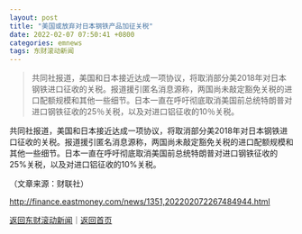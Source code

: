 ```yaml
---
layout: post
title: "美国或放弃对日本钢铁产品加征关税"
date: 2022-02-07 07:50:41 +0800
categories: emnews
tags: 东财滚动新闻
---
```

> 共同社报道，美国和日本接近达成一项协议，将取消部分美2018年对日本钢铁进口征收的关税。报道援引匿名消息源称，两国尚未敲定豁免关税的进口配额规模和其他一些细节。日本一直在呼吁彻底取消美国前总统特朗普对进口钢铁征收的25％关税，以及对进口铝征收的10％关税。

<p>共同社报道，美国和日本接近达成一项协议，将取消部分美2018年对日本钢铁进口征收的关税。报道援引匿名消息源称，两国尚未敲定豁免关税的进口配额规模和其他一些细节。日本一直在呼吁彻底取消美国前总统特朗普对进口钢铁征收的25%关税，以及对进口铝征收的10%关税。</p><p class="em_media">（文章来源：财联社）</p>

<http://finance.eastmoney.com/news/1351,202202072267484944.html>

[返回东财滚动新闻](//finews.withounder.com/emnews/)｜[返回首页](//finews.withounder.com/)